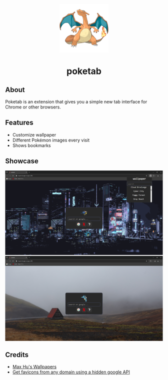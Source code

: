 <p align="center">
  <img id="charzard" src="./src/pokemons/006.png">
</p>
<h1 align="center">poketab</h1>

## About
Poketab is an extension that gives you a simple new tab interface for Chrome or other browsers.

## Features
- Customize wallpaper
- Different Pokémon images every visit
- Shows bookmarks

## Showcase
![Showcase 1](./images/1.png)
![Showcase 2](./images/2.png)

## Credits
- [Max Hu's Wallpapers](https://github.com/maxhu08/wallpapers)
- [Get favicons from any domain using a hidden google API](https://dev.to/derlin/get-favicons-from-any-website-using-a-hidden-google-api-3p1e)
